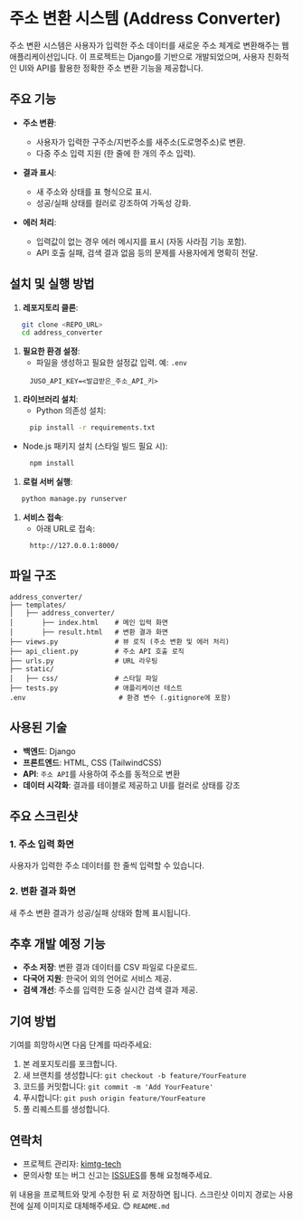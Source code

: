 # 주소 변환 시스템 (Address Converter)
주소 변환 시스템은 사용자가 입력한 주소 데이터를 새로운 주소 체계로 변환해주는 웹 애플리케이션입니다. 이 프로젝트는 Django를 기반으로 개발되었으며, 사용자 친화적인 UI와 API를 활용한 정확한 주소 변환 기능을 제공합니다.
## 주요 기능
- **주소 변환**:
    - 사용자가 입력한 구주소/지번주소를 새주소(도로명주소)로 변환.
    - 다중 주소 입력 지원 (한 줄에 한 개의 주소 입력).

- **결과 표시**:
    - 새 주소와 상태를 표 형식으로 표시.
    - 성공/실패 상태를 컬러로 강조하여 가독성 강화.

- **에러 처리**:
    - 입력값이 없는 경우 에러 메시지를 표시 (자동 사라짐 기능 포함).
    - API 호출 실패, 검색 결과 없음 등의 문제를 사용자에게 명확히 전달.

## 설치 및 실행 방법
1. **레포지토리 클론**:
``` bash
   git clone <REPO_URL>
   cd address_converter
```
1. **필요한 환경 설정**:
    - 파일을 생성하고 필요한 설정값 입력. 예: `.env`
``` 
     JUSO_API_KEY=<발급받은_주소_API_키>
```
1. **라이브러리 설치**:
    - Python 의존성 설치:
``` bash
     pip install -r requirements.txt
```
- Node.js 패키지 설치 (스타일 빌드 필요 시):
``` bash
     npm install
```
1. **로컬 서버 실행**:
``` bash
   python manage.py runserver
```
1. **서비스 접속**:
    - 아래 URL로 접속:
``` 
     http://127.0.0.1:8000/
```
## 파일 구조
``` 
address_converter/
├── templates/
│   ├── address_converter/
│       ├── index.html    # 메인 입력 화면
│       ├── result.html   # 변환 결과 화면
├── views.py              # 뷰 로직 (주소 변환 및 에러 처리)
├── api_client.py         # 주소 API 호출 로직
├── urls.py               # URL 라우팅
├── static/
│   ├── css/              # 스타일 파일
├── tests.py              # 애플리케이션 테스트
.env                       # 환경 변수 (.gitignore에 포함)
```
## 사용된 기술
- **백엔드**: Django
- **프론트엔드**: HTML, CSS (TailwindCSS)
- **API**: `주소 API`를 사용하여 주소를 동적으로 변환
- **데이터 시각화**: 결과를 테이블로 제공하고 UI를 컬러로 상태를 강조

## 주요 스크린샷
### 1. 주소 입력 화면

사용자가 입력한 주소 데이터를 한 줄씩 입력할 수 있습니다.
### 2. 변환 결과 화면

새 주소 변환 결과가 성공/실패 상태와 함께 표시됩니다.
## 추후 개발 예정 기능
- **주소 저장**: 변환 결과 데이터를 CSV 파일로 다운로드.
- **다국어 지원**: 한국어 외의 언어로 서비스 제공.
- **검색 개선**: 주소를 입력한 도중 실시간 검색 결과 제공.

## 기여 방법
기여를 희망하시면 다음 단계를 따라주세요:
1. 본 레포지토리를 포크합니다.
2. 새 브랜치를 생성합니다: `git checkout -b feature/YourFeature`
3. 코드를 커밋합니다: `git commit -m 'Add YourFeature'`
4. 푸시합니다: `git push origin feature/YourFeature`
5. 풀 리퀘스트를 생성합니다.

## 연락처
- 프로젝트 관리자: [kimtg-tech](ktgstar@gmail.com)
- 문의사항 또는 버그 신고는 [ISSUES](GitHub%20Issues%20%EB%A7%81%ED%81%AC)를 통해 요청해주세요.

위 내용을 프로젝트와 맞게 수정한 뒤 로 저장하면 됩니다. 스크린샷 이미지 경로는 사용 전에 실제 이미지로 대체해주세요. 😊 `README.md`
